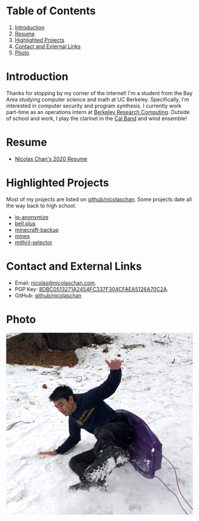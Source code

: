 
# Table of Contents

1.  [Introduction](#org79e5524)
2.  [Resume](#org62ba3c9)
3.  [Highlighted Projects](#org017a16d)
4.  [Contact and External Links](#orgb81cf00)
5.  [Photo](#org485a9f9)



<a id="org79e5524"></a>

# Introduction

Thanks for stopping by my corner of the internet!
I'm a student from the Bay Area studying computer science and math at UC Berkeley.
Specifically, I'm interested in computer security and program synthesis.
I currently work part-time as an operations intern at [Berkeley Research Computing](https://research-it.berkeley.edu/programs/berkeley-research-computing).
Outside of school and work, I play the clarinet in the [Cal Band](http://calband.berkeley.edu) and wind ensemble!


<a id="org62ba3c9"></a>

# Resume

-   [Nicolas Chan's 2020 Resume](./static/docs/resume-2020.pdf)


<a id="org017a16d"></a>

# Highlighted Projects

Most of my projects are listed on [github/nicolaschan](https://github.com/nicolaschan).
Some projects date all the way back to high school.

-   [ip-anonymize](https://github.com/nicolaschan/ip-anonymize)
-   [bell.plus](https://github.com/nicolaschan/bell)
-   [minecraft-backup](https://github.com/nicolaschan/minecraft-backup)
-   [mines](https://github.com/nicolaschan/mines)
-   [mithril-selector](https://github.com/nicolaschan/mithril-selector)


<a id="orgb81cf00"></a>

# Contact and External Links

-   Email: [nicolas@nicolaschan.com](mailto:nicolas@nicolaschan.com).
-   PGP Key: [8DBC0513271A2454FC337F304CFAEA5126A70C2A](https://pgp.ocf.berkeley.edu/pks/lookup?op=get&search=0x4CFAEA5126A70C2A).
-   GitHub: [github/nicolaschan](https://github.com/nicolaschan)


<a id="org485a9f9"></a>

# Photo

![img](./static/img/IMG_7690-sm.jpg "This is a picture of me falling off of a sled.")

